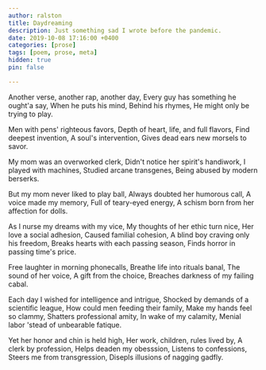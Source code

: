 ```yaml
---
author: ralston
title: Daydreaming
description: Just something sad I wrote before the pandemic.
date: 2019-10-08 17:16:00 +0400
categories: [prose]
tags: [poem, prose, meta]
hidden: true
pin: false

---
```


Another verse, another rap, another day,
Every guy has something he ought'a say,
When he puts his mind,
Behind his rhymes,
He might only be trying to play.

Men with pens' righteous favors,
Depth of heart, life, and full flavors,
Find deepest invention,
A soul's intervention,
Gives dead ears new morsels to savor.

My mom was an overworked clerk,
Didn't notice her spirit's handiwork,
I played with machines,
Studied arcane transgenes,
Being abused by modern berserks.

But my mom never liked to play ball,
Always doubted her humorous call,
A voice made my memory,
Full of teary-eyed energy,
A schism born from her affection for dolls.

As I nurse my dreams with my vice,
My thoughts of her ethic turn nice,
Her love a social adhesion,
Caused familial cohesion,
A blind boy craving only his freedom,
Breaks hearts with each passing season,
Finds horror in passing time's price.

Free laughter in morning phonecalls,
Breathe life into rituals banal,
The sound of her voice,
A gift from the choice,
Breaches darkness of my failing cabal.

Each day I wished for intelligence and intrigue,
Shocked by demands of a scientific league,
How could men feeding their family,
Make my hands feel so clammy,
Shatters professional amity,
In wake of my calamity,
Menial labor 'stead of unbearable fatique.

Yet her honor and chin is held high,
Her work, children, rules lived by,
A clerk by profession,
Helps deaden my obesssion,
Listens to confessions,
Steers me from transgression,
Disepls illusions of nagging gadfly.


